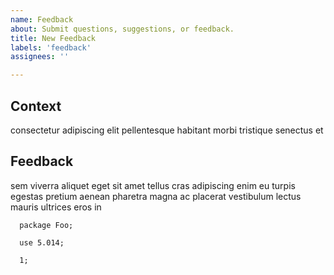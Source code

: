 ```yaml
---
name: Feedback
about: Submit questions, suggestions, or feedback.
title: New Feedback
labels: 'feedback'
assignees: ''

---
```

## Context

consectetur adipiscing elit pellentesque habitant morbi tristique senectus et

## Feedback

sem viverra aliquet eget sit amet tellus cras adipiscing enim eu turpis egestas pretium aenean pharetra magna ac placerat vestibulum lectus mauris ultrices eros in

```
  package Foo;

  use 5.014;

  1;
```
